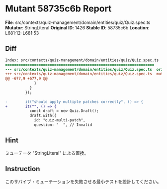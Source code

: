 # Mutant 58735c6b Report

**File**: src/contexts/quiz-management/domain/entities/quiz/Quiz.spec.ts
**Mutator**: StringLiteral
**Original ID**: 1426
**Stable ID**: 58735c6b
**Location**: L681:12–L681:53

## Diff

```diff
Index: src/contexts/quiz-management/domain/entities/quiz/Quiz.spec.ts
===================================================================
--- src/contexts/quiz-management/domain/entities/quiz/Quiz.spec.ts	original
+++ src/contexts/quiz-management/domain/entities/quiz/Quiz.spec.ts	mutated #1426
@@ -677,9 +677,9 @@
             }
           }
         });
 
-        it("should apply multiple patches correctly", () => {
+        it("", () => {
           const draft = new Quiz.Draft();
           draft.with({
             id: "quiz-multi-patch",
             question: "  ", // Invalid
```

## Hint

ミューテータ "StringLiteral" による置換。

## Instruction

このサバイブ・ミューテーションを失敗させる最小テストを設計してください。
